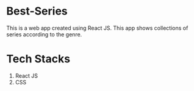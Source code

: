 # Best-Series
This is a web app created using React JS. This app shows collections of series according to the genre.

# Tech Stacks
1. React JS
2. CSS

